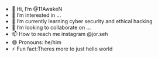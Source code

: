- 👋 Hi, I’m @11AwakeN
- 👀 I’m interested in ...
- 🌱 I’m currently learning cyber security and ethical hacking
- 💞️ I’m looking to collaborate on ...
- 📫 How to reach me instagram @jor.seh
- 😄 Pronouns: he/him
- ⚡ Fun fact:Theres more to just hello world

<!---
11AwakeN/11AwakeN is a ✨ special ✨ repository because its `README.md` (this file) appears on your GitHub profile.
You can click the Preview link to take a look at your changes.
--->

